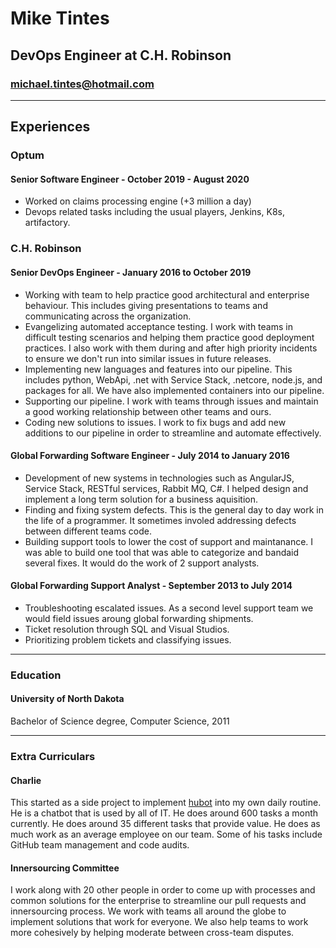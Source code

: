 # Mike Tintes
## DevOps Engineer at C.H. Robinson
### michael.tintes@hotmail.com
---

## Experiences

### Optum
#### Senior Software Engineer - October 2019 - August 2020
 * Worked on claims processing engine (+3 million a day)
 * Devops related tasks including the usual players, Jenkins, K8s, artifactory.

### C.H. Robinson
#### Senior DevOps Engineer - January 2016 to October 2019
 * Working with team to help practice good architectural and enterprise behaviour. This includes giving presentations to teams and communicating across the organization.
 * Evangelizing automated acceptance testing. I work with teams in difficult testing scenarios and helping them practice good deployment practices. I also work with them during and after high priority incidents to ensure we don't run into similar issues in future releases.
 * Implementing new languages and features into our pipeline. This includes python, WebApi, .net with Service Stack, .netcore, node.js, and packages for all. We have also implemented containers into our pipeline.
 * Supporting our pipeline. I work with teams through issues and maintain a good working relationship between other teams and ours.
 * Coding new solutions to issues. I work to fix bugs and add new additions to our pipeline in order to streamline and automate effectively.

 #### Global Forwarding Software Engineer - July 2014 to January 2016 
* Development of new systems in technologies such as AngularJS, Service Stack, RESTful services, Rabbit MQ, C#. I helped design and implement a long term solution for a business aquisition.
* Finding and fixing system defects. This is the general day to day work in the life of a programmer. It sometimes involed addressing defects between different teams code. 
* Building support tools to lower the cost of support and maintanance. I was able to build one tool that was able to categorize and bandaid several fixes. It would do the work of 2 support analysts.

#### Global Forwarding Support Analyst - September 2013 to July 2014
* Troubleshooting escalated issues. As a second level support team we would field issues aroung global forwarding shipments.
* Ticket resolution through SQL and Visual Studios.
* Prioritizing problem tickets and classifying issues.

---
### Education
#### University of North Dakota

Bachelor of Science degree, Computer Science, 2011

---
### Extra Curriculars
#### Charlie

This started as a side project to implement [hubot](https://hubot.github.com/) into my own daily routine. He is a chatbot that is used by all of IT. He does around 600 tasks a month currently. He does around 35 different tasks that provide value. He does as much work as an average employee on our team. Some of his tasks include GitHub team management and code audits.

#### Innersourcing Committee

I work along with 20 other people in order to come up with processes and common solutions for the enterprise to streamline our pull requests and innersourcing process. We work with teams all around the globe to implement solutions that work for everyone. We also  help teams to work more cohesively by helping moderate between cross-team disputes.




